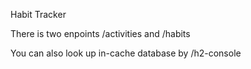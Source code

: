Habit Tracker

There is two enpoints /activities and /habits


You can also look up in-cache database by /h2-console
